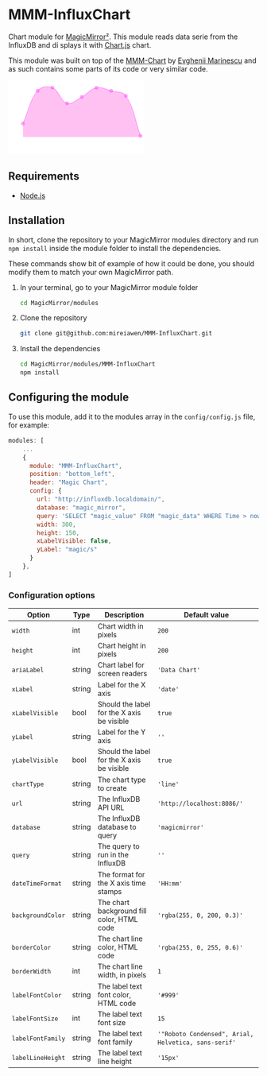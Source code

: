 # MMM-InfluxChart
Chart module for [MagicMirror²](https://github.com/MichMich/MagicMirror). This module reads data serie from the InfluxDB and di
splays it with [Chart.js](http://www.chartjs.org/) chart.

This module was built on top of the [MMM-Chart](https://github.com/evghenix/MMM-Chart) by [Evghenii Marinescu](https://github.com/evghenix) and as such contains some parts of its code or very similar code.

![](.github/example.png)

## Requirements
* [Node.js](https://nodejs.org/en/download/)

## Installation
In short, clone the repository to your MagicMirror modules directory and run `npm install` inside the module folder to install the dependencies.

These commands show bit of example of how it could be done, you should modify them to match your own MagicMirror path.

1. In your terminal, go to your MagicMirror module folder
    ```bash
    cd MagicMirror/modules
    ```

2. Clone the repository
    ```bash
    git clone git@github.com:mireiawen/MMM-InfluxChart.git
    ```

3. Install the dependencies
    ```bash
    cd MagicMirror/modules/MMM-InfluxChart
    npm install
    ```
## Configuring the module
To use this module, add it to the modules array in the `config/config.js` file, for example:
```javascript
modules: [
    ...
    {
      module: "MMM-InfluxChart",
      position: "bottom_left",
      header: "Magic Chart",
      config: {
        url: "http://influxdb.localdomain/",
        database: "magic_mirror",
        query: 'SELECT "magic_value" FROM "magic_data" WHERE Time > now()-3h AND Time < now()+6h',
        width: 300,
        height: 150,
        xLabelVisible: false,
        yLabel: "magic/s"
      }
    },
]
```
### Configuration options
| Option            | Type   | Description                                | Default value              |
| ------------------|--------|--------------------------------------------|----------------------------|
| `width`           | int    | Chart width in pixels                      | `200`                      |
| `height`          | int    | Chart height in pixels                     | `200`                      |
| `ariaLabel`       | string | Chart label for screen readers             | `'Data Chart'`             |
| `xLabel`          | string | Label for the X axis                       | `'date'`                   |
| `xLabelVisible`   | bool   | Should the label for the X axis be visible | `true`                     |
| `yLabel`          | string | Label for the Y axis                       | `''`                       |
| `yLabelVisible`   | bool   | Should the label for the X axis be visible | `true`                     |
| `chartType`       | string | The chart type to create                   | `'line'`                   |
| `url`             | string | The InfluxDB API URL                       | `'http://localhost:8086/'` |
| `database`        | string | The InfluxDB database to query             | `'magicmirror'`            |
| `query`           | string | The query to run in the InfluxDB           | `''`                       |
| `dateTimeFormat`  | string | The format for the X axis time stamps      | `'HH:mm'`                  |
| `backgroundColor` | string | The chart background fill color, HTML code | `'rgba(255, 0, 200, 0.3)'` |
| `borderColor`     | string | The chart line color, HTML code            | `'rgba(255, 0, 255, 0.6)'` |
| `borderWidth`     | int    | The chart line width, in pixels            | `1`                        |
| `labelFontColor`  | string | The label text font color, HTML code       | `'#999'`                   |
| `labelFontSize`   | int    | The label text font size                   | `15`                       |
| `labelFontFamily` | string | The label text font family                 | `'"Roboto Condensed", Arial, Helvetica, sans-serif'` |
| `labelLineHeight` | string | The label text line height                 | `'15px'`                   |
